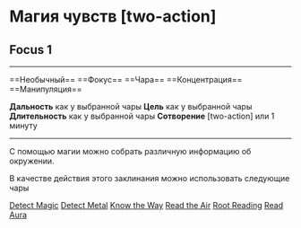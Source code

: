 # Магия чувств [two-action]
## Focus 1

---

==Необычный== ==Фокус== ==Чара== ==Концентрация== ==Манипуляция==

**Дальность** как у выбранной чары
**Цель** как у выбранной чары
**Длительность** как у выбранной чары
**Сотворение** [two-action] или 1 минуту

---
С помощью магии можно собрать различную информацию об окружении.

В качестве действия этого заклинания можно использовать следующие чары

[Detect Magic](https://2e.aonprd.com/Spells.aspx?ID=1485)
[Detect Metal](https://2e.aonprd.com/Spells.aspx?ID=1368)
[Know the Way](https://2e.aonprd.com/Spells.aspx?ID=1582)
[Read the Air](https://2e.aonprd.com/Spells.aspx?ID=981)
[Root Reading](https://2e.aonprd.com/Spells.aspx?ID=1409)
[Read Aura](https://2e.aonprd.com/Spells.aspx?ID=1646)